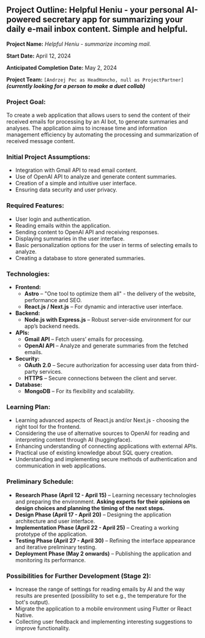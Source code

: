 ## Project Outline: Helpful Heniu - your personal AI-powered secretary app for summarizing your daily e-mail inbox content. Simple and helpful.

**Project Name:** _Helpful Heniu - summarize incoming mail._

**Start Date:** April 12, 2024

**Anticipated Completion Date:** May 2, 2024

**Project Team:** `[Andrzej Pec as HeadHoncho, null as ProjectPartner]` ***(currently looking for a person to make a duet collab)***

### Project Goal:
To create a web application that allows users to send the content of their received emails for processing by an AI bot, to generate summaries and analyses. The application aims to increase time and information management efficiency by automating the processing and summarization of received message content.

### Initial Project Assumptions:
- Integration with Gmail API to read email content.
- Use of OpenAI API to analyze and generate content summaries.
- Creation of a simple and intuitive user interface.
- Ensuring data security and user privacy.

### Required Features:
- User login and authentication.
- Reading emails within the application.
- Sending content to OpenAI API and receiving responses.
- Displaying summaries in the user interface.
- Basic personalization options for the user in terms of selecting emails to analyze.
- Creating a database to store generated summaries.

### Technologies:
- **Frontend:**
  - **Astro** – "One tool to optimize them all" - the delivery of the website, performance and SEO.
  - **React.js / Next.js** – For dynamic and interactive user interface.
- **Backend:**
  - **Node.js with Express.js** – Robust server-side environment for our app’s backend needs.
- **APIs:**
  - **Gmail API** – Fetch users’ emails for processing.
  - **OpenAI API** – Analyze and generate summaries from the fetched emails.
- **Security:**
  - **OAuth 2.0** – Secure authorization for accessing user data from third-party services.
  - **HTTPS** – Secure connections between the client and server.
- **Database:**
  - **MongoDB** – For its flexibility and scalability.

### Learning Plan:
- Learning advanced aspects of React.js and/or Next.js - choosing the right tool for the frontend.
- Considering the use of alternative sources to OpenAI for reading and interpreting content through AI (huggingface).
- Enhancing understanding of connecting applications with external APIs.
- Practical use of existing knowledge about SQL query creation.
- Understanding and implementing secure methods of authentication and communication in web applications.

### Preliminary Schedule:
- **Research Phase (April 12 - April 15)** – Learning necessary technologies and preparing the environment. **Asking experts for their opinions on design choices and planning the timing of the next steps.**
- **Design Phase (April 17 - April 20)** – Designing the application architecture and user interface.
- **Implementation Phase (April 22 - April 25)** – Creating a working prototype of the application.
- **Testing Phase (April 27 - April 30)** – Refining the interface appearance and iterative preliminary testing.
- **Deployment Phase (May 2 onwards)** – Publishing the application and monitoring its performance.

### Possibilities for Further Development (Stage 2):
- Increase the range of settings for reading emails by AI and the way results are presented (possibility to set e.g., the temperature for the bot's output).
- Migrate the application to a mobile environment using Flutter or React Native.
- Collecting user feedback and implementing interesting suggestions to improve functionality.
